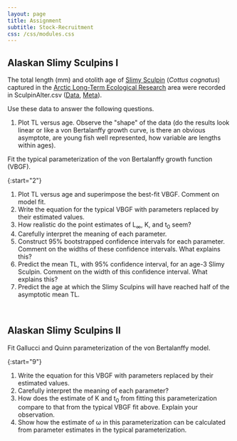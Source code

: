 ```yaml
---
layout: page
title: Assignment
subtitle: Stock-Recruitment
css: /css/modules.css
---
```


## Alaskan Slimy Sculpins I
The total length (mm) and otolith age of [Slimy Sculpin](https://en.wikipedia.org/wiki/Slimy_sculpin) (*Cottus cognatus*) captured in the [Arctic Long-Term Ecological Research](http://ecosystems.mbl.edu/ARC/) area were recorded in SculpinAlter.csv ([Data](https://raw.githubusercontent.com/droglenc/FSAdata/master/data-raw/SculpinALTER.csv), [Meta](http://derekogle.com/fishR/data/data-html/SculpinALTER.html)).

Use these data to answer the following questions.

1. Plot TL versus age. Observe the "shape" of the data (do the results look linear or like a von Bertalanffy growth curve, is there an obvious asymptote, are young fish well represented, how variable are lengths within ages).


Fit the typical parameterization of the von Bertalanffy growth function (VBGF).

{:start="2"}
1. Plot TL versus age and superimpose the best-fit VBGF. Comment on model fit.
1. Write the equation for the typical VBGF with parameters replaced by their estimated values.
1. How realistic do the point estimates of L<sub>&infin;</sub>, K, and t<sub>0</sub> seem?
1. Carefully interpret the meaning of each parameter.
1. Construct 95% bootstrapped confidence intervals for each parameter. Comment on the widths of these confidence intervals. What explains this?
1. Predict the mean TL, with 95% confidence interval, for an age-3 Slimy Sculpin. Comment on the width of this confidence interval. What explains this?
1. Predict the age at which the Slimy Sculpins will have reached half of the asymptotic mean TL.

&nbsp;

## Alaskan Slimy Sculpins II
Fit Gallucci and Quinn parameterization of the von Bertalanffy model.

{:start="9"}
1. Write the equation for this VBGF with parameters replaced by their estimated values.
1. Carefully interpret the meaning of each parameter?
1. How does the estimate of K and t<sub>0</sub> from fitting this parameterization compare to that from the typical VBGF fit above. Explain your observation.
1. Show how the estimate of &omega; in this parameterization can be calculated from parameter estimates in the typical parameterization.
